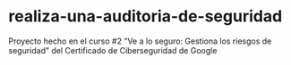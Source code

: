 # realiza-una-auditoria-de-seguridad
Proyecto hecho en el curso #2 "Ve a lo seguro: Gestiona los riesgos de seguridad" del Certificado de Ciberseguridad de Google
